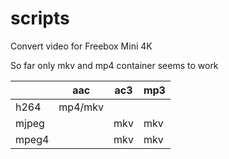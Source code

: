 # scripts

Convert video for Freebox Mini 4K

So far only mkv and mp4 container seems to work

|       |   aac   | ac3 | mp3 |
|-------|---------|-----|-----|
| h264  | mp4/mkv |     |     |
| mjpeg |         | mkv | mkv |
| mpeg4 |         | mkv | mkv |
